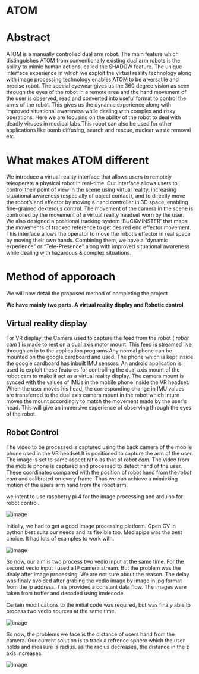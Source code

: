 # ATOM

# Abstract
ATOM is a manually controlled dual arm robot. The main feature which distinguishes ATOM from conventionally existing dual arm robots is the ability to mimic human actions, called the SHADOW feature. The unique interface experience in which we exploit the virtual reality technology along with image processing technology enables ATOM to be a versatile and precise robot. The special eyewear gives us the 360 degree vision as seen through the eyes of the robot in a remote area and the hand movement of the user is observed, read and converted into useful format to control the arms of the robot. This gives us the dynamic experience along with improved situational awareness while dealing with complex and risky operations. Here we are focusing on the ability of the robot to deal with deadly viruses in medical labs.This robot can also be used for other applications like bomb diffusing, search and rescue, nuclear waste removal etc.

# What makes ATOM different
We introduce a virtual reality interface that allows users to remotely teleoperate a physical robot in real-time. 
Our interface allows users to control their point of view in the scene using virtual reality, increasing situational awareness (especially of object contact), and to directly move the robot’s end effector by moving a hand controller in 3D space, enabling fine-grained dexterous control. 
The movement of the camera in the scene is controlled by the movement of a virtual reality headset worn by the user. We also designed a positional tracking system ‘BUCKMINSTER’ that maps the movements of tracked reference to get desired end effector movement. This interface allows the operator to move the robot’s effector in real space by moving their own hands. Combining them, we have a “dynamic experience” or “Tele-Presence” along with improved situational awareness while dealing with hazardous & complex situations.

# Method of apporoach
We will now detail the proposed method of completing the project

**We have mainly two parts. A virtual reality display and Robotic control**

## Virtual reality display ##
For VR display, the Camera used to capture the feed from the robot ( *robot cam* ) is made to rest on a dual axis motor mount. This feed is streamed live through an ip to the application programs.Any normal phone can be mounted on the google cardboard and used. The phone which is kept inside the google cardboard has inbuilt IMU sensors. An android application is used to exploit these features for controlling the dual axis mount of the robot cam to make it act as a virtual reality display.
The camera mount is synced with the values of IMUs in the mobile phone inside the VR headset. When the user moves his head, the corresponding change in IMU values are transferred to the dual axis camera mount in the robot which inturn moves the mount accordingly to match the movement made by the user's head. This will give an immersive experience of observing through the eyes of the robot.

## Robot Control ##
The video to be processed is captured using the back camera of the mobile phone used in the VR headset.It is positioned to capture the arm of the user. The image is set to same aspect ratio as that of *robot cam*. The video from the mobile phone is captured and processed to detect hand of the user. These coordinates compared with the position of robot hand from the *robot cam* and calibrated on every frame. Thus we can achieve a mimicking motion of the users arm hand from the robot arm.

we intent to use raspberry pi 4 for the image processing and arduino for robot control.

![image](https://user-images.githubusercontent.com/57059472/113100125-987aff00-9218-11eb-97cd-1f1705d5130d.png)


Initially, we had to get a good image processing platform. Open CV in python best suits our needs and its flexible too.
Mediapipe was the best choice. It had lots of examples to work with.


![image](https://user-images.githubusercontent.com/57059472/112523878-390a9280-8dc5-11eb-9ac4-e6f2336abd4d.png)



So now, our aim is two process two vedio input at the same time. For the second vedio input i used a IP camera stream. 
But the problem was the dealy after image processing. We are not sure about the reason. 
The delay was finaly avoided after grabing the vedio image by image in jpg format from the ip address. This provided a constant data flow. The images were taken from buffer and decoded using imdecode.

Certain modifications to the initial code was required, but was finaly able to process two vedio sources at the same time.

![image](https://user-images.githubusercontent.com/57059472/112524949-64da4800-8dc6-11eb-96cf-6e1cc856a016.png)
 

So now, the problems we face is the distance of users hand from the camera. Our current solution is to track a refrence sphere which the user holds and measure is radius. as the radius decreases, the distance in the z axis increases.



![image](https://user-images.githubusercontent.com/57059472/113101016-d0367680-9219-11eb-82d5-1280ad60f1ea.png)




